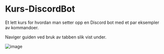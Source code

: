 # Kurs-DiscordBot
Et lett kurs for hvordan man setter opp en Discord bot med et par eksempler av kommandoer.

Naviger guiden ved bruk av tabben slik vist under.
 
![image](https://user-images.githubusercontent.com/40642234/210737751-5721b2c6-8b9c-466d-991b-f6013e1cb73d.png)
